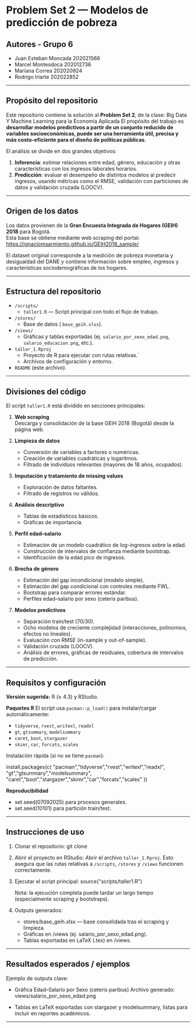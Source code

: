 Problem Set 2 —  Modelos de predicción de pobreza
======================================================

Autores - Grupo 6
-------

- Juan Esteban Moncada 202021566
- Marcel Montesdoca 202012736
- Mariana Correa 202020924
- Rodrigo Iriarte 202022852

------------------------------------------------------

Propósito del repositorio
-------------------------
Este repositorio contiene la solución al **Problem Set 2**, de la clase: Big Data Y Machine Learning para la Economía Aplicada 
El propósito del trabajo es **desarrollar modelos predictivos a partir de un conjunto reducido de variables socioeconómicas, puede ser una herramienta útil, precisa y más costo-eficiente para el diseño de políticas públicas**.  

El análisis se divide en dos grandes objetivos:
1. **Inferencia**: estimar relaciones entre edad, género, educación y otras características con los ingresos laborales horarios.
2. **Predicción**: evaluar el desempeño de distintos modelos al predecir ingresos, usando métricas como el RMSE, validación con particiones de datos y validación cruzada (LOOCV).

------------------------------------------------------

Origen de los datos
-------------------
Los datos provienen de la **Gran Encuesta Integrada de Hogares (GEIH) 2018** para Bogotá.  
Esta base se obtiene mediante web scraping del portal:  
https://ignaciomsarmiento.github.io/GEIH2018_sample/  

El dataset original corresponde a la medición de pobreza monetaria y desigualdad del DANE y contiene información sobre empleo, ingresos y características sociodemográficas de los hogares.

------------------------------------------------------

Estructura del repositorio
--------------------------
- `/scripts/`
  - `taller1.R` — Script principal con todo el flujo de trabajo.
- `/stores/`
  - Base de datos ( `base_geih.xlsx`).
- `/views/`
  - Gráficas y tablas exportadas (ej. `salario_por_sexo_edad.png`, `salario_educacion.png`, etc.).
- `taller_1.Rproj`
  - Proyecto de R para ejecutar con rutas relativas.`
  - Archivos de configuración y entorno.
- `README` (este archivo).

------------------------------------------------------

Divisiones del código
---------------------
El script `taller1.R` está dividido en secciones principales:

1. **Web scraping**  
   Descarga y consolidación de la base GEIH 2018 (Bogotá) desde la página web.

2. **Limpieza de datos**  
   - Conversión de variables a factores o numéricas.  
   - Creación de variables cuadráticas y logaritmos.  
   - Filtrado de individuos relevantes (mayores de 18 años, ocupados).  

3. **Imputación y tratamiento de missing values**  
   - Exploración de datos faltantes.  
   - Filtrado de registros no válidos.  

4. **Análisis descriptivo**  
   - Tablas de estadísticos básicos.  
   - Gráficas de importancia.  

5. **Perfil edad–salario**  
   - Estimación de un modelo cuadrático de log-ingresos sobre la edad.  
   - Construcción de intervalos de confianza mediante bootstrap.  
   - Identificación de la edad pico de ingresos.  

6. **Brecha de género**  
   - Estimación del gap incondicional (modelo simple).  
   - Estimación del gap condicional con controles mediante FWL.  
   - Bootstrap para comparar errores estándar.  
   - Perfiles edad–salario por sexo (ceteris paribus).  

7. **Modelos predictivos**  
   - Separación train/test (70/30).  
   - Ocho modelos de creciente complejidad (interacciones, polinomios, efectos no lineales).  
   - Evaluación con RMSE (in-sample y out-of-sample).  
   - Validación cruzada (LOOCV).  
   - Análisis de errores, gráficas de residuales, cobertura de intervalos de predicción.  

------------------------------------------------------

Requisitos y configuración
--------------------------
**Versión sugerida:** R (≥ 4.3) y RStudio.

**Paquetes R**
El script usa `pacman::p_load()` para instalar/cargar automáticamente:
- `tidyverse`, `rvest`, `writexl`, `readxl`
- `gt`, `gtsummary`, `modelsummary`
- `caret`, `boot`, `stargazer`
- `skimr`, `car`, `forcats`, `scales`

Instalación rápida (si no se tiene `pacman`):

install.packages(c(
  "pacman","tidyverse","rvest","writexl","readxl",
  "gt","gtsummary","modelsummary",
  "caret","boot","stargazer","skimr","car","forcats","scales"
))

**Reproducibilidad**
- set.seed(07092025) para procesos generales.
- set.seed(10101) para partición train/test. 

------------------------------------------------------

Instrucciones de uso
--------------------
1. Clonar el repositorio:
   git clone <url-del-repo>

2. Abrir el proyecto en RStudio:
   Abrir el archivo `taller_1.Rproj`. Esto asegura que las rutas relativas a `/scripts`, `/stores` y `/views` funcionen correctamente.

3. Ejecutar el script principal:
   source("scripts/taller1.R")

   Nota: la ejecución completa puede tardar un largo tiempo (especialmente scraping y bootstraps).

4. Outputs generados:
   - stores/base_geih.xlsx — base consolidada tras el scraping y limpieza.
   - Gráficas en /views (ej. salario_por_sexo_edad.png).
   - Tablas exportadas en LaTeX (.tex) en /views.

------------------------------------------------------

Resultados esperados / ejemplos
-------------------------------
Ejemplo de outputs clave:

- Gráfica Edad–Salario por Sexo (ceteris paribus)
  Archivo generado: views/salario_por_sexo_edad.png

- Tablas en LaTeX exportadas con stargazer y modelsummary,
  listas para incluir en reportes académicos.

------------------------------------------------------




